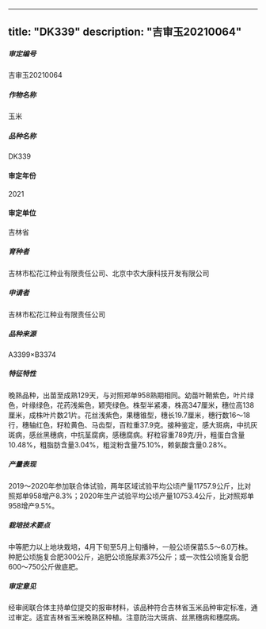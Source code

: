 
---
title: "DK339"
description: "吉审玉20210064"
---
##### 审定编号 
吉审玉20210064

##### 作物名称
玉米

##### 品种名称
DK339

#### 审定年份
2021	

#### 审定单位
吉林省

##### 育种者
吉林市松花江种业有限责任公司、北京中农大康科技开发有限公司

##### 申请者
吉林市松花江种业有限责任公司

##### 品种来源
A3399×B3374

##### 特征特性
晚熟品种，出苗至成熟129天，与对照郑单958熟期相同。幼苗叶鞘紫色，叶片绿色，叶缘绿色，花药浅紫色，颖壳绿色。株型半紧凑，株高347厘米，穗位高138厘米，成株叶片数21片。花丝浅紫色，果穗锥型，穗长19.7厘米，穗行数16～18行，穗轴红色，籽粒黄色、马齿型，百粒重37.9克。接种鉴定，感大斑病，中抗灰斑病，感丝黑穗病，中抗茎腐病，感穗腐病。籽粒容重789克/升，粗蛋白含量10.48%，粗脂肪含量3.04%，粗淀粉含量75.10%，赖氨酸含量0.28%。

##### 产量表现
2019～2020年参加联合体试验，两年区域试验平均公顷产量11757.9公斤，比对照郑单958增产8.3%；2020年生产试验平均公顷产量10753.4公斤，比对照郑单958增产9.5%。

##### 栽培技术要点
中等肥力以上地块栽培，4月下旬至5月上旬播种，一般公顷保苗5.5～6.0万株。种肥公顷施复合肥300公斤，追肥公顷施尿素375公斤；或一次性公顷施复合肥600～750公斤做底肥。

##### 审定意见
经审阅联合体主持单位提交的报审材料，该品种符合吉林省玉米品种审定标准，通过审定。适宜吉林省玉米晚熟区种植。注意防治大斑病、丝黑穗病和穗腐病。


